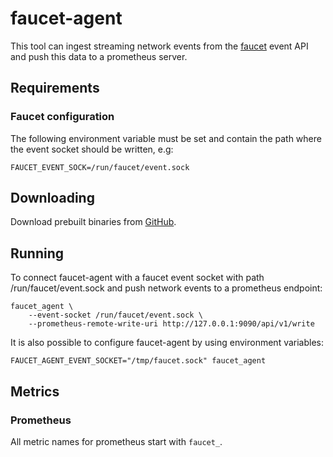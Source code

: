 # faucet-agent

This tool can ingest streaming network events from the
[faucet](https://github.com/faucetsdn/faucet) event API
and push this data to a prometheus server.

## Requirements

### Faucet configuration

The following environment variable must be set and contain the path where the event socket
should be written, e.g:

```
FAUCET_EVENT_SOCK=/run/faucet/event.sock
```

## Downloading

Download prebuilt binaries from [GitHub](https://github.com/adaricorp/faucet-agent/releases/latest).

## Running

To connect faucet-agent with a faucet event socket with path /run/faucet/event.sock
and push network events to a prometheus endpoint:

```
faucet_agent \
    --event-socket /run/faucet/event.sock \
    --prometheus-remote-write-uri http://127.0.0.1:9090/api/v1/write
```

It is also possible to configure faucet-agent by using environment variables:

```
FAUCET_AGENT_EVENT_SOCKET="/tmp/faucet.sock" faucet_agent
```

## Metrics

### Prometheus

All metric names for prometheus start with `faucet_`.
